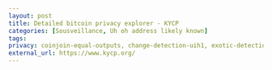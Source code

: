 ```yaml
---
layout: post
title: Detailed bitcoin privacy explorer - KYCP
categories: [Sousveillance, Uh oh address likely known]
tags:
privacy: coinjoin-equal-outputs, change-detection-uih1, exotic-detection-uih2, self-transfer, change-detection-script-types, change-detection-precision, internal-address-reuse
external_url: https://www.kycp.org/
---
```

